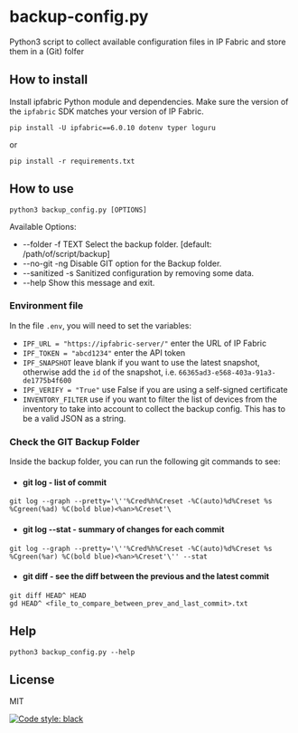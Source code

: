 # backup-config.py

Python3 script to collect available configuration files in IP Fabric and store them in a (Git) folfer

## How to install

Install ipfabric Python module and dependencies. Make sure the version of the `ipfabric` SDK matches your version of IP Fabric.

```shell
pip install -U ipfabric==6.0.10 dotenv typer loguru
```

or

```shell
pip install -r requirements.txt
```

## How to use

```shell
python3 backup_config.py [OPTIONS]
```

Available Options:

* --folder     -f       TEXT  Select the backup folder. [default: /path/of/script/backup]
* --no-git     -ng            Disable GIT option for the Backup folder.
* --sanitized  -s             Sanitized configuration by removing some data.
* --help                      Show this message and exit.

### Environment file

In the file `.env`, you will need to set the variables:

* `IPF_URL = "https://ipfabric-server/"` enter the URL of IP Fabric
* `IPF_TOKEN = "abcd1234"` enter the API token
* `IPF_SNAPSHOT` leave blank if you want to use the latest snapshot, otherwise add the `id` of the snapshot, i.e. `66365ad3-e568-403a-91a3-de1775b4f600`
* `IPF_VERIFY = "True"` use False if you are using a self-signed certificate
* `INVENTORY_FILTER` use if you want to filter the list of devices from the inventory to take into account to collect the backup config. This has to be a valid JSON as a string.

### Check the GIT Backup Folder

Inside the backup folder, you can run the following git commands to see:

* #### git log - list of commit

```shell
git log --graph --pretty='\''%Cred%h%Creset -%C(auto)%d%Creset %s %Cgreen(%ad) %C(bold blue)<%an>%Creset'\
```

* #### git log --stat - summary of changes for each commit

```shell
git log --graph --pretty='\''%Cred%h%Creset -%C(auto)%d%Creset %s %Cgreen(%ar) %C(bold blue)<%an>%Creset'\'' --stat
```

* #### git diff - see the diff between the previous and the latest commit

```shell
git diff HEAD^ HEAD
gd HEAD^ <file_to_compare_between_prev_and_last_commit>.txt
```

## Help

```shell
python3 backup_config.py --help
```

## License

MIT

[![Code style: black](https://img.shields.io/badge/code%20style-black-000000.svg)](https://github.com/psf/black)

[//]: # (These are reference links used in the body of this note and get stripped out when the markdown processor does its job.)
